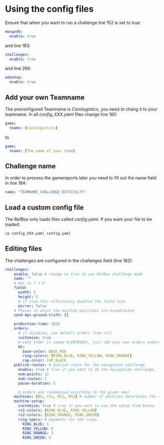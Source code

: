 # Using the config files
Ensure that when you want to run a challenge line 152 is set to true:
````yaml
mongodb:
  enable: true
````
and line 183:
````yaml
challenges:
  enable: true
````
and line 266:
````yaml
webshop:
  enable: true
````
## Add your own Teamname
The preconfigured Teamname is _Carologistics_, you need to chang it to your teamname.
In all _config_XXX.yaml_ files change line 160:  
````yaml
game:
  teams: [Carologistics]
````
to 
````yaml
game:
  teams: [The name of your team]
````

## Challenge name

In order to process the gamereports later you need to fill out the name field in line 184:
````yaml
name: "TEAMNAME_CHALLENGE_DIFFICULTY"
````
## Load a custom config file

The RefBox only loads files called _config.yaml_.
If you want your file to be loaded:
````bash
cp config_XXX.yaml config.yaml
````

## Editing files
The challenges are configured in the challenges field (line 182):
````yaml
challenges:
    enable: false # change to true to use RefBox challenge mode
    name: ""
    # max is 7 x 8
    field:
      width: 5
      height: 5
      # if true this effectively doubles the field size
      mirror: false
    # Phases in which the machine positions are broadcasted
    send-mps-ground-truth: []

    production-time: 1020
    orders:
      # if disabled, use default orders from rcll
      customize: true
      # each order is named O<INTEGER>, just add your own orders underneath
      O1:
        base-color: BASE_RED
        ring-colors: [RING_BLUE, RING_YELLOW, RING_ORANGE]
        cap-color: CAP_BLACK
    publish-routes: # publish route for the navigation challenge
      enable: true # true if you want to do the navigation challenge, false if not
      num-points: 12
      num-routes: 1
      pause-duration: 5

      # orders are randomized according to the given spec
    machines: [BS, CS1, RS1, RS2] # number of machines determines the challenge difficulty (2=easy, 4=hard)
    machine-setup:
      customize: true # true if you want to use the setup from below, false=random
      rs1-colors: [RING_BLUE, RING_YELLOW]
      rs2-colors: [RING_ORANGE, RING_GREEN]
      ring-specs: # payments for the rings
        RING_BLUE: 1
        RING_YELLOW: 0
        RING_ORANGE: 2
        RING_GREEN: 0
````